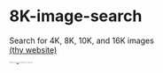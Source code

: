 # 8K-image-search
Search for 4K, 8K, 10K, and 16K images
</br><a href="https://icelander900.github.io/8K-image-search/">(thy website)</a>
<p style="font-size:10%">I would like to thank <a href="https://stackoverflow.com/users/947271/lucas">Lucas</a> for helping me with the image search</p>
